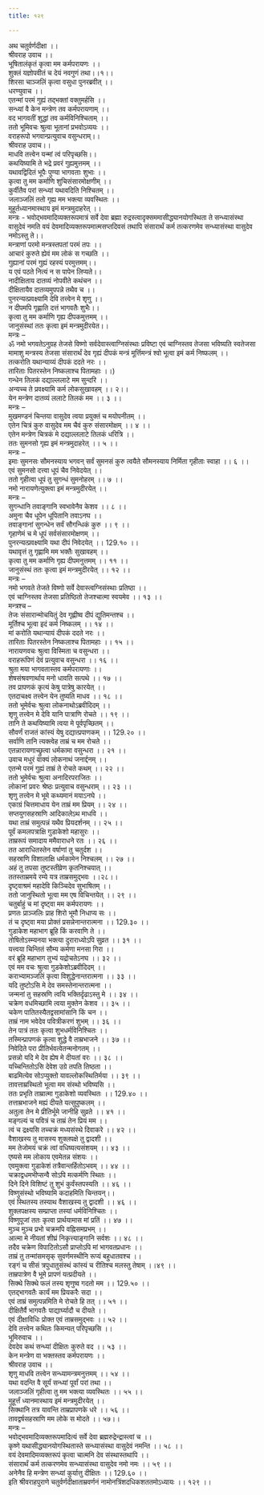 ```yaml
---
title: १२९

---
```

अथ चतुर्वर्णदीक्षा ।।  
श्रीवराह उवाच ।।  
भूषितालंकृतं कृत्वा मम कर्मपरायणः ।।  
शुक्लं यज्ञोपवीतं च देयं नवगुणं तथा।।१।।  
शिरसा चाञ्जलिं कृत्वा वसुधा पुनरब्रवीत् ।।  
धरण्युवाच ।।  
एतन्मां परमं गुह्यं तद्भक्तां वक्तुमर्हसि ।।  
सन्ध्यां वै केन मन्त्रेण तव कर्मपरायणाम् ।।  
वद भागवतीं शुद्धां तव कर्मविनिश्चिताम् ।।  
ततो भूमिवचः श्रुत्वा भूतानां प्रभवोऽव्ययः ।।  
वराहरूपो भगवान्प्रत्युवाच वसुन्धराम्।।  
श्रीवराह उवाच।।  
माधवि तत्त्वेन यन्मां त्वं परिपृच्छसि।।  
कथयिष्यामि ते भद्रे प्रवरं गुह्यमुत्तमम् ।।  
यथावद्विदितं भूपैः पुण्या भागवताः शुभाः ।।  
कृत्वा तु मम कर्माणि शुचिसंसारमोक्षणीम् ।।  
कुर्वीतैव परां सन्ध्यां यथावदिति निश्चितम् ।।  
जलाञ्जलिं ततो गृह्य मम भक्त्या व्यवस्थितः ।।  
मुहूर्तध्यानमास्थाय इमं मन्त्रमुदाहरेत् ।।  
मन्त्रः - भवोद्भवमादिव्यक्तरूपमात्रं सर्वे देवा ब्रह्मा रुद्रस्त्वादृक्सममासीद्ध्यानयोगस्थिता ते सन्ध्यासंस्था वासुदेवं नमति वयं देवमादिव्यक्तरूपमात्मसप्तदिवसं तथापि संसारार्थं कर्म तत्करणमेव सन्ध्यासंस्था वासुदेव नमोऽस्तु ते।।  
मन्त्राणां परमो मन्त्रस्तपतां परमं तपः ।।  
आचारं कुरुते ह्येवं मम लोकं स गच्छति ।।  
गुह्यानां परमं गुह्यं रहस्यं परमुत्तमम्।।  
य एवं पठते नित्यं न स पापेन लिप्यते।।  
नादीक्षिताय दातव्यं नोपवीते कथंचन ।।  
दीक्षितायैव दातव्यमुपपन्ने तथैव च ।।  
पुनरन्यत्प्रवक्ष्यामि देवि तत्त्वेन मे शृणु ।।  
न दीपमपि गृह्णाति दत्तं भागवतैः शुभैः।।  
कृत्वा तु मम कर्माणि गृह्य दीपकमुत्तमम् ।।  
जानुसंस्थां ततः कृत्वा इमं मन्त्रमुदीरयेत।।  
मन्त्रः –  
ॐ नमो भगवतेऽनुग्रह तेजसे विष्णो सर्वदेवास्त्वाग्निसंस्थाः प्रविष्टा एवं चाग्निस्तव तेजसा भविष्यति स्वतेजसा मामाशु मन्त्रस्य तेजसा संसारार्थं देव गृह्यं दीपकं मन्त्रं मूर्त्तिमन्त्रं श्वो भूत्वा इमं कर्म निष्फलम् ।।  
तत्करोति यथान्याय्यं दीपकं ददते नरः ।।  
तारिताः पितरस्तेन निष्कलाश्च पितामहाः ।।)  
गन्धेन तिलकं दद्याल्ललाटे मम सुन्दरि ।।  
अन्यच्च ते प्रवक्ष्यामि कर्म लोकसुखावहम् ।। २।।  
येन मन्त्रेण दातव्यं ललाटे तिलकं मम ।। ३ ।।  
मन्त्रः –  
मुखमण्डनं चिन्तया वासुदेव त्वया प्रयुक्तं च मयोपनीतम् ।।  
एतेन चित्रं कुरु वासुदेव मम चैवं कुरु संसारमोक्षम् ।। ४ ।।  
एतेन मन्त्रेण चित्रकं मे दद्याल्ललाटे तिलकं धरित्रि ।।  
ततः सुमनसो गृह्य इमं मन्त्रमुदाहरेत् ।। ५ ।।  
मन्त्रः –  
इमाः सुमनसः सौमनस्याय भगवन् सर्वं सुमनसं कुरु त्वयैते सौमनस्याय निर्मिता गृहीताः स्वाहा ।। ६ ।।  
एवं सुमनसो दत्त्वा धूपं चैव निवेदयेत् ।।  
ततो गृहीत्वा धूपं तु सुगन्धं सुमनोहरम् ।। ७ ।।  
नमो नारायणेत्युक्त्वा इमं मन्त्रमुदीरयेत् ।।  
मन्त्रः –  
सुगन्धानि तवाङ्गानि स्वभावेनैव केशव ।। ८ ।।  
अमुना चैव धूपेन धूपितानि तवाऽनघ ।।  
तवाङ्गानां सुगन्धेन सर्वं सौगन्धिकं कुरु ।। ९ ।।  
गृहाणेमं च मे धूपं सर्वसंसारमोक्षणम् ।।  
पुनरन्यत्प्रवक्ष्यामि यथा दीपं निवेदयेत् ।। 129.१० ।।  
यथावृत्तं तु गृह्णामि मम भक्तैः सुखावहम् ।।  
कृत्वा तु मम कर्माणि गृह्य दीपमनुत्तमम् ।। ११ ।।  
जानुसंस्थं ततः कृत्वा इमं मन्त्रमुदीरयेत् ।। १२ ।।  
मन्त्रः –  
नमो भगवते तेजते विष्णो सर्वे देवास्त्वग्निसंस्थाः प्रतिष्ठा ।।  
एवं चाग्निस्तव तेजसा प्रतिष्ठितो तेजश्चात्मा स्वयमेव ।। १३ ।।  
मन्त्रश्च –  
तेजः संसारान्मोचयितुं देव गृह्णीष्व दीपं द्युतिमन्तश्च ।।  
मूर्तिश्च भूत्वा इदं कर्म निष्कलम् ।। १४ ।।  
मां करोति यथान्यायं दीपकं ददते नरः ।।  
तारिताः पितरस्तेन निष्कलाश्च पितामहाः ।। १५ ।।  
नारायणवचः श्रुत्वा विस्मिता च वसुन्धरा ।।  
वराहरूपिणं देवं प्रत्युवाच वसुन्धरा ।। १६ ।।  
श्रुता मया भागवतास्तव कर्मपरायणाः ।।  
शेषसंश्रवणार्थाय मनो धावति सत्पथे ।। १७ ।।  
तव प्रापणकं कृत्यं केषु पात्रेषु कारयेत् ।।  
एतदाचक्ष्व तत्त्वेन येन तुष्यति माधव ।। १८ ।।  
ततो भूमेर्वचः श्रुत्वा लोकनाथोऽब्रवीदिदम् ।।  
शृणु तत्त्वेन मे देवि यानि पात्राणि रोचते ।। १९ ।।  
तानि ते कथयिष्यामि त्वया मे पूर्वपृच्छितम् ।।  
सौवर्णं राजतं कांस्यं येषु दद्यात्प्रपाणकम् ।। 129.२० ।।  
सर्वाणि तानि त्यक्त्वेह ताम्रं च मम रोचते ।।  
एतन्नारायणाच्छ्रुत्वा धर्मकामा वसुन्धरा ।। २१ ।।  
उवाच मधुरं वाक्यं लोकनाथं जनार्द्दनम् ।।  
एतन्मे परमं गुह्यं ताम्रं ते रोचते कथम् ।। २२ ।।  
ततो भूमेर्वचः श्रुत्वा अनादिरपराजितः ।।  
लोकानां प्रवरः श्रेष्ठः प्रत्युवाच वसुन्धराम् ।। २३ ।।  
शृणु तत्त्वेन मे भूमे कथ्यमानं मयाऽनघे ।।  
एकाग्रं चित्तमाधाय येन ताम्रं मम प्रियम् ।। २४ ।।  
सप्तयुगसहस्राणि आदिकालेऽथ माधवि ।।  
यथा ताम्रं समुत्पन्नं यथैव प्रियदर्शनम् ।। २५ ।।  
पूर्वं कमलपत्राक्षि गुडाकेशो महासुरः ।।  
ताम्ररूपं समादाय ममैवाराधने रतः ।। २६ ।।  
तत आराधितस्तेन वर्षाणां तु चतुर्दश ।।  
सहस्राणि विशालाक्षि धर्मकामेन निश्चलम् ।। २७ ।।  
अहं तु तपसा तुष्टस्तीव्रेण कृतनिश्चयात् ।।  
ततस्ताम्रमये रम्ये यत्र ताम्रसमुद्भवः ।।२८।।  
दृष्ट्वाश्रमं महादेवि किञ्चिदेव सुभाषितम् ।।  
ततो जानुस्थितो भूत्वा मम एष विचिन्तयेत् ।। २९ ।।  
चतुर्बाहुं च मां दृष्ट्वा मम कर्मपरायणः ।।  
प्रणतः प्राञ्जलिः प्राह शिरो भूमौ निधाप्य सः ।।  
तं च दृष्ट्वा मया प्रोक्तं प्रसन्नेनान्तरात्मना ।। 129.३० ।।  
गुडाकेश महाभाग ब्रूहि किं करवाणि ते ।।  
तोषितोऽस्म्यनया भक्त्या दुराराध्योऽपि सुव्रत ।। ३१ ।।  
यत्त्वया चिन्तितं सौम्य कर्मणा मनसा गिरा ।।  
वरं ब्रूहि महाभाग तुभ्यं यद्रोचतेऽनघ ।। ३२ ।।  
एवं मम वचः श्रुत्वा गुडकेशोऽब्रवीदिदम् ।।  
कराभ्यामञ्जलिं कृत्वा विशुद्धेनान्तरात्मना ।। ३३ ।।  
यदि तुष्टोऽसि मे देव समस्तेनान्तरात्मना ।।  
जन्मनां तु सहस्रणि त्वयि भक्तिर्दृढाऽस्तु मे ।। ३४ ।।  
चक्रेण वधमिच्छामि त्वया मुक्तेन केशव ।। ३५ ।।  
चकेण पातितस्यैतद्वसामांसानि किं चन ।।  
ताम्रं नाम भवेदेव पवित्रीकरणं शुभम् ।। ३६ ।।  
तेन पात्रं ततः कृत्वा शुभधर्मविनिश्चितः ।।  
तस्मिन्प्रापणकं कृत्वा शुद्धे वै ताम्रभाजने ।। ३७ ।।  
निवेदिते परा प्रीतिर्भवत्वेतन्मनोगतम् ।।  
प्रसन्नो यदि मे देव ह्येष मे दीयतां वरः ।। ३८ ।।  
यच्चिन्तितोऽसि देवेश उग्रे तपति तिष्ठता ।।  
बाढमित्येव सोऽप्युक्तो यावल्लोकस्थितिर्मया ।। ३९ ।।  
तावत्ताम्रस्थितो भूत्वा मम संस्थो भविष्यसि ।।  
ततः प्रभृति ताम्रात्मा गुडाकेशो व्यवस्थितः ।। 129.४० ।।  
तत्ताम्रभाजने मह्यं दीयते यत्सुपुष्कलम् ।।  
अतुला तेन मे प्रीतिर्भूमे जानीहि सुव्रते ।। ४१ ।।  
मङ्गल्यं च पवित्रं च ताम्रं तेन प्रियं मम ।।  
त्वं च द्रक्ष्यसि तच्चक्रं मध्यसंस्थे दिवाकरे ।। ४२ ।।  
वैशाखस्य तु मासस्य शुक्लपक्षे तु द्वादशी ।।  
मम तेजोमयं चक्रं त्वां वधिष्यत्यसंशयम् ।। ४३ ।।  
एष्यसे मम लोकाय एवमेतन्न संशयः ।।  
एवमुक्त्वा गुडाकेशं तत्रैवान्तर्हितोऽभवम् ।। ४४ ।।  
चक्राद्वधमभीप्सन्वै सोऽपि मत्कर्मणि स्थितः ।।  
दिने दिने विशिष्टं तु शुभं कुर्वंस्तपस्यति ।। ४६ ।।  
विष्णुसंस्थो भविष्यामि कदाहमिति चिन्तयन्।।  
एवं स्थितस्य तस्याथ वैशाखस्य तु द्वादशी ।। ४६ ।।  
शुक्लपक्षस्य सम्प्राप्ता तस्यां धर्मविनिश्चितः ।।  
विष्णुपूजां ततः कृत्वा प्रार्थयामास मां प्रतिं ।। ४७ ।।  
मुञ्च मुञ्च प्रभो चक्रमपि वह्निसमप्रभम् ।।  
आत्मा मे नीयतां शीघ्रं निकृत्त्याङ्गानि सर्वशः ।। ४८ ।।  
तदैव चक्रेण विपाटितोऽसौ प्राप्तोऽपि मां भागवतप्रधानः ।।  
ताम्रं तु तन्मांसमसृक् सुवर्णमस्थीनि रूप्यं बहुधातवश्च ।।  
रङ्गं च सीसं त्रपुधातुसंस्थं कांस्यं च रीतिश्च मलस्तु तेषाम् ।।४९ ।।  
ताम्रपात्रेण वै भूमे प्रापणं यत्प्रदीयते ।।  
सिक्थे सिक्थे फलं तस्य शृणुष्व गदतो मम ।। 129.५० ।।  
एतद्भागवतैः कार्यं मम प्रियकरैः सदा ।।  
एवं ताम्रं समुत्पन्नमिति मे रोचते हि तत् ।। ५१ ।।  
दीक्षितैर्वै भागवतैः पाद्यार्घ्यादौ च दीयते ।।  
एवं दीक्षाविधिः प्रोक्त एवं ताम्रसमुद्भवः ।। ५२ ।।  
देवि तत्त्वेन कथितः किमन्यत् परिपृच्छसि ।।  
भूमिरुवाच ।।  
देवदेव कथं सन्ध्यां दीक्षितः कुरुते वद ।। ५३ ।।  
केन मन्त्रेण वा भक्तस्तव कर्मपरायणः ।।  
श्रीवराह उवाच ।।  
शृणु माधवि तत्त्वेन सन्ध्यामन्त्रमनुत्तमम् ।। ५४ ।।  
यथा वदन्ति वै सूर्यं सन्ध्यां पूर्वां परां तथा ।।  
जलाञ्जलिं गृहीत्वा तु मम भक्त्या व्यवस्थितः ।। ५५ ।।  
मुहूर्त्तं ध्यानमास्थाय इमं मन्त्रमुदीरयेत् ।।  
सिक्थानि तत्र यावन्ति ताम्रप्रापणके धरे ।। ५६ ।।  
तावद्वर्षसहस्राणि मम लोके स मोदते ।। ५७।।  
मन्त्रः –  
भवोद्भवमादिव्यक्तरूपमादित्यं सर्वे देवा ब्रह्मरुद्रेन्द्रास्त्वां च ।।  
कृष्णे यथासीद्ध्यानयोगस्थितास्ते सन्ध्यासंस्था वासुदेवं नमन्ति ।। ५८ ।।  
वयं देवमादिमव्यक्तरूपं कृत्वा चात्मनि देव संस्थास्तथापि ।।  
संसारार्थं कर्म तत्करणमेव सन्ध्यासंस्था वासुदेव नमो नमः ।। ५९ ।।  
अनेनैव हि मन्त्रेण सन्ध्यां कुर्यात्तु दीक्षितः ।। 129.६० ।।  
इति श्रीवराहपुराणे चतुर्वर्णदीक्षाताम्रवर्णनं नामोनत्रिंशदधिकशततमोऽध्यायः ।। १२९ ।।